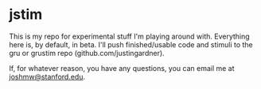 # jstim

This is my repo for experimental stuff I'm playing around with. Everything here is, by default, in beta. I'll push finished/usable code and stimuli to the gru or grustim repo (github.com/justingardner). 

If, for whatever reason, you have any questions, you can email me at joshmw@stanford.edu.
